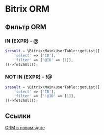 # Bitrix ORM

## Фильтр ORM

### IN (EXPR) - @

```php
$result = \Bitrix\Main\UserTable::getList([
    'select' => ['ID'],
    'filter' => ['@ID' => [1]],
])->fetchAll();
```

### NOT IN (EXPR) - !@

```php
$result = \Bitrix\Main\UserTable::getList([
    'select' => ['ID'],
    'filter' => ['!@ID' => [1]],
])->fetchAll();
```

## Ссылки

[ORM в новом ядре](https://hmarketing.ru/blog/bitrix/orm-v-novom-yadre/)
